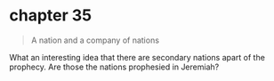 # chapter 35

> A nation and a company of nations

What an interesting idea that there are secondary nations apart of the prophecy. Are those the nations prophesied in Jeremiah?